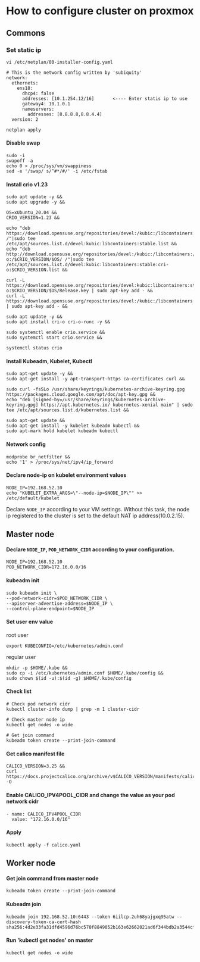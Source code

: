 # How to configure cluster on proxmox

## Commons

### Set static ip

`vi /etc/netplan/00-installer-config.yaml`

```
# This is the network config written by 'subiquity'
network:
  ethernets:
    ens18:
      dhcp4: false
      addresses: [10.1.254.12/16]       <---- Enter statis ip to use
      gateway4: 10.1.0.1
      nameservers:
        addresses: [8.8.8.8,8.8.4.4]
  version: 2
```

```
netplan apply
```

#### Disable swap
```
sudo -i
swapoff -a
echo 0 > /proc/sys/vm/swappiness
sed -e '/swap/ s/^#*/#/' -i /etc/fstab
```

#### Install crio v1.23
```
sudo apt update -y && 
sudo apt upgrade -y &&

OS=xUbuntu_20.04 &&
CRIO_VERSION=1.23 &&

echo "deb https://download.opensuse.org/repositories/devel:/kubic:/libcontainers:/stable/$OS/ /"|sudo tee /etc/apt/sources.list.d/devel:kubic:libcontainers:stable.list &&
echo "deb http://download.opensuse.org/repositories/devel:/kubic:/libcontainers:/stable:/cri-o:/$CRIO_VERSION/$OS/ /"|sudo tee /etc/apt/sources.list.d/devel:kubic:libcontainers:stable:cri-o:$CRIO_VERSION.list &&

curl -L https://download.opensuse.org/repositories/devel:kubic:libcontainers:stable:cri-o:$CRIO_VERSION/$OS/Release.key | sudo apt-key add - &&
curl -L https://download.opensuse.org/repositories/devel:/kubic:/libcontainers:/stable/$OS/Release.key | sudo apt-key add - && 

sudo apt update -y &&
sudo apt install cri-o cri-o-runc -y &&

sudo systemctl enable crio.service &&
sudo systemctl start crio.service &&

systemctl status crio
```

#### Install Kubeadm, Kubelet, Kubectl
```
sudo apt-get update -y &&
sudo apt-get install -y apt-transport-https ca-certificates curl &&

sudo curl -fsSLo /usr/share/keyrings/kubernetes-archive-keyring.gpg https://packages.cloud.google.com/apt/doc/apt-key.gpg &&
echo "deb [signed-by=/usr/share/keyrings/kubernetes-archive-keyring.gpg] https://apt.kubernetes.io/ kubernetes-xenial main" | sudo tee /etc/apt/sources.list.d/kubernetes.list &&

sudo apt-get update &&
sudo apt-get install -y kubelet kubeadm kubectl &&
sudo apt-mark hold kubelet kubeadm kubectl
```

#### Network config
```
modprobe br_netfilter &&
echo '1' > /proc/sys/net/ipv4/ip_forward
```

#### Declare node-ip on kubelet environment values
```
NODE_IP=192.168.52.10 
echo "KUBELET_EXTRA_ARGS=\"--node-ip=$NODE_IP\"" >> /etc/default/kubelet
```

Declare `NODE_IP` according to your VM settings. Without this task, the node ip registered to the cluster is set to the default NAT ip address(10.0.2.15).

## Master node

#### Declare `NODE_IP`, `POD_NETWORK_CIDR` according to your configuration.

```
NODE_IP=192.168.52.10
POD_NETWORK_CIDR=172.16.0.0/16
```

#### kubeadm init

```
sudo kubeadm init \
--pod-network-cidr=$POD_NETWORK_CIDR \
--apiserver-advertise-address=$NODE_IP \
--control-plane-endpoint=$NODE_IP
```

#### Set user env value

root user
```
export KUBECONFIG=/etc/kubernetes/admin.conf
```

regular user
```
mkdir -p $HOME/.kube &&
sudo cp -i /etc/kubernetes/admin.conf $HOME/.kube/config &&
sudo chown $(id -u):$(id -g) $HOME/.kube/config
```

#### Check list
```
# Check pod network cidr
kubectl cluster-info dump | grep -m 1 cluster-cidr

# Check master node ip
kubectl get nodes -o wide

# Get join command
kubeadm token create --print-join-command
```

#### Get calico manifest file
```
CALICO_VERSION=3.25 &&
curl https://docs.projectcalico.org/archive/v$CALICO_VERSION/manifests/calico.yaml -O
```

#### Enable CALICO_IPV4POOL_CIDR and change the value as your pod network cidr
```
- name: CALICO_IPV4POOL_CIDR
  value: "172.16.0.0/16"
```

#### Apply
```
kubectl apply -f calico.yaml
```

## Worker node

#### Get join command from master node
```
kubeadm token create --print-join-command
```

#### Kubeadm join
```
kubeadm join 192.168.52.10:6443 --token 6iilcp.2uh68yajgxq95atw --discovery-token-ca-cert-hash sha256:4d2e33fa31dfd4596d76bc570f8849052b163e62662021ad6f344bdb2a3544cf 
```

#### Run 'kubectl get nodes' on master

```
kubectl get nodes -o wide
```
